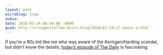 ```yaml
---
layout: post
microblog: true
audio: 
date: 2018-01-24 06:44:08 -0600
guid: http://craigmcclellan.micro.blog/2018/01/24/if-youre-a.html
---
```

If you’re a 90s kid like me who was aware of the Kerrigan/Harding scandal, but didn’t know the details, [today’s episode of The Daily](https://overcast.fm/+LHycuUDVE) is fascinating.
